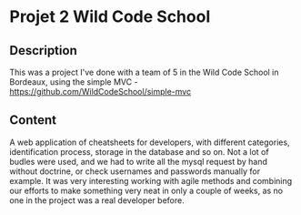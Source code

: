 # Projet 2 Wild Code School

## Description

This was a project I've done with a team of 5 in the Wild Code School in Bordeaux, using the simple MVC - https://github.com/WildCodeSchool/simple-mvc


## Content

A web application of cheatsheets for developers, with different categories, identification process, storage in the database and so on.
Not a lot of budles were used, and we had to write all the mysql request by hand without doctrine, or check usernames and passwords manually for example.
It was very interesting working with agile methods and combining our efforts to make something very neat in only a couple of weeks, as no one in the project was a real developer before.




